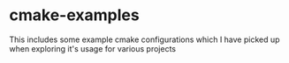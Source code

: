 # cmake-examples
This includes some example cmake configurations which I have picked up when exploring it's usage for various projects
